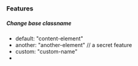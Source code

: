 ### Features
##### Change base classname
- default: "content-element"
- another: "another-element" // a secret feature
- custom: "custom-name"
- 